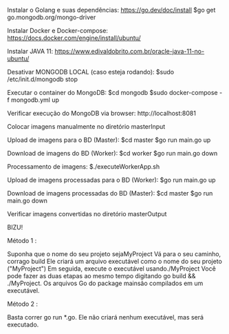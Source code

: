 Instalar o Golang e suas dependências:
https://go.dev/doc/install
$go get go.mongodb.org/mongo-driver

Instalar Docker e Docker-compose:
https://docs.docker.com/engine/install/ubuntu/

Instalar JAVA 11:
https://www.edivaldobrito.com.br/oracle-java-11-no-ubuntu/

Desativar MONGODB LOCAL (caso esteja rodando):
$sudo /etc/init.d/mongodb stop

Executar o container do MongoDB:
$cd mongodb
$sudo docker-compose -f mongodb.yml up

Verificar execução do MongoDB via browser:
http://localhost:8081

Colocar imagens manualmente no diretório masterInput

Upload de imagens para o BD (Master):
$cd master
$go run main.go up

Download de imagens do BD (Worker):
$cd worker
$go run main.go down

Processamento de imagens:
$./executeWorkerApp.sh

Upload de imagens processadas para o BD (Worker):
$go run main.go up

Download de imagens processadas do BD (Master):
$cd master
$go run main.go down

Verificar imagens convertidas no diretório masterOutput





BIZU!

Método 1 :

Suponha que o nome do seu projeto sejaMyProject
Vá para o seu caminho, corrago build
Ele criará um arquivo executável como o nome do seu projeto ("MyProject")
Em seguida, execute o executável usando./MyProject
Você pode fazer as duas etapas ao mesmo tempo digitando go build && ./MyProject. Os arquivos Go do package mainsão compilados em um executável.

Método 2 :

Basta correr go run *.go. Ele não criará nenhum executável, mas será executado.

